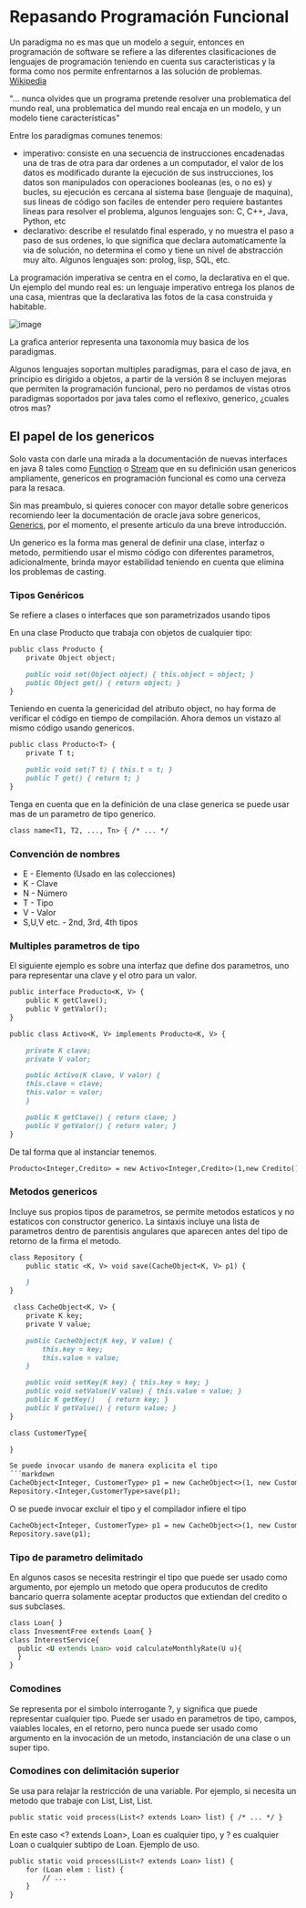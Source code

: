 # Repasando Programación Funcional

Un paradigma no es mas que un modelo a seguir, entonces en programación de software se refiere a las diferentes clasificaciones de lenguajes de programación teniendo en cuenta sus caracteristicas y la forma como nos permite enfrentarnos a las solución de problemas. [Wikipedia](https://es.wikipedia.org/wiki/Paradigma_de_programaci%C3%B3n)

"... nunca olvides que un programa pretende resolver una problematica del mundo real, una problematica del mundo real encaja en un modelo, y un modelo tiene características"

Entre los paradigmas comunes tenemos:

<ul>
  <li>imperativo: consiste en una secuencia de instrucciones encadenadas una de tras de otra para dar ordenes a un computador, el valor de los datos es modificado durante la ejecución de sus instrucciones, los datos son manipulados con operaciones booleanas (es, o no es) y bucles, su ejecución es cercana al sistema base (lenguaje de maquina), sus lineas de código son faciles de entender pero requiere bastantes líneas para resolver el problema, algunos lenguajes son: C, C++, Java, Python, etc</>
  <li>declarativo: describe el resulatdo final esperado, y no muestra el paso a paso de sus ordenes, lo que significa que declara automaticamente la via de solución, no determina el como y tiene un nivel de abstracción muy alto. Algunos lenguajes son: prolog, lisp, SQL, etc.</>
</ul>

La programación imperativa se centra en el como, la declarativa en el que. Un ejemplo del mundo real es: un lenguaje imperativo entrega los planos de una casa, mientras que la declarativa las fotos de la casa construida y habitable.

![image](https://user-images.githubusercontent.com/44678730/141789046-cd6237a7-8389-4889-b2cb-7911d039c15d.png)

La grafica anterior representa una taxonomía muy basica de los paradigmas.

Algunos lenguajes soportan multiples paradigmas, para el caso de java, en principio es dirigido a objetos, a partir de la versión 8 se incluyen mejoras que permiten la programación funcional, pero no perdamos de vistas otros paradigmas soportados por java tales como el reflexivo, generico, ¿cuales otros mas?




## El papel de los genericos
Solo vasta con darle una mirada a la documentación de nuevas interfaces en java 8 tales como [Function](https://docs.oracle.com/javase/8/docs/api/java/util/function/Function.html) o [Stream](https://docs.oracle.com/javase/8/docs/api/java/util/stream/Stream.html) que en su definición usan genericos ampliamente, genericos en programación funcional es como una cerveza para la resaca.

Sin mas preambulo, si quieres conocer con mayor detalle sobre genericos recomiendo leer la documentación de oracle java sobre genericos, [Generics](https://docs.oracle.com/javase/tutorial/java/generics/index.html), por el momento, el presente articulo da una breve introducción.

Un generico es la forma mas general de definir una clase, interfaz o metodo, permitiendo usar el mismo código con diferentes parametros, adicionalmente, brinda mayor estabilidad teniendo en cuenta que elimina los problemas de casting.

### Tipos Genéricos
Se refiere a clases o interfaces que son parametrizados usando tipos

En una clase Producto que trabaja con objetos de cualquier tipo:

```markdown
public class Producto {
    private Object object;

    public void set(Object object) { this.object = object; }
    public Object get() { return object; }
}
```

Teniendo en cuenta la genericidad del atributo object, no hay forma de verificar el código en tiempo de compilación. Ahora demos un vistazo al mismo código usando genericos.

```markdown
public class Producto<T> {
    private T t;

    public void set(T t) { this.t = t; }
    public T get() { return t; }
}
```
Tenga en cuenta que en la definición de una clase generica se puede usar mas de un parametro de tipo generico.

```markdown
class name<T1, T2, ..., Tn> { /* ... */ 
```
### Convención de nombres
<ul>
<li>E - Elemento (Usado en las colecciones)</li>
<li>K - Clave</li>
<li>N - Número</li>
<li>T - Tipo</li>
<li>V - Valor</li>
<li>S,U,V etc. - 2nd, 3rd, 4th tipos</li>
</ul>

### Multiples parametros de tipo
El siguiente ejemplo es sobre una interfaz que define dos parametros, uno para representar una clave y el otro para un valor.

```markdown
public interface Producto<K, V> {
    public K getClave();
    public V getValor();
}

public class Activo<K, V> implements Producto<K, V> {

    private K clave;
    private V valor;

    public Activo(K clave, V valor) {
	this.clave = clave;
	this.valor = valor;
    }

    public K getClave()	{ return clave; }
    public V getValor() { return valor; }
}
```

De tal forma que al instanciar tenemos.
```markdown
Producto<Integer,Credito> = new Activo<Integer,Credito>(1,new Credito());
```
### Metodos genericos
Incluye sus propios tipos de parametros, se permite metodos estaticos y no estaticos con constructor generico. La sintaxis incluye una lista de parametros dentro de parentisis angulares que aparecen antes del tipo de retorno de la firma el metodo.
```markdown
class Repository {
    public static <K, V> void save(CacheObject<K, V> p1) {

    }
}

 class CacheObject<K, V> {
    private K key;
    private V value;

    public CacheObject(K key, V value) {
        this.key = key;
        this.value = value;
    }

    public void setKey(K key) { this.key = key; }
    public void setValue(V value) { this.value = value; }
    public K getKey()   { return key; }
    public V getValue() { return value; }
}

class CustomerType{

}

Se puede invocar usando de manera explicita el tipo
´´´markdown
CacheObject<Integer, CustomerType> p1 = new CacheObject<>(1, new CustomerType());
Repository.<Integer,CustomerType>save(p1);
```
O se puede invocar excluir el tipo y el compilador infiere el tipo
```markdown
CacheObject<Integer, CustomerType> p1 = new CacheObject<>(1, new CustomerType());
Repository.save(p1);
```
### Tipo de parametro delimitado
En algunos casos se necesita restringir el tipo que puede ser usado como argumento, por ejemplo un metodo que opera producutos de credito bancario querra solamente aceptar productos que extiendan del credito o sus subclases.
```markdown
class Loan{ }
class InvesmentFree extends Loan{ }
class InterestService{
  public <U extends Loan> void calculateMonthlyRate(U u){
  }
}
```
### Comodines
Se representa por el simbolo interrogante ?, y significa que puede representar cualquier tipo. Puede ser usado en parametros de tipo, campos, vaiables locales, en el retorno, pero nunca puede ser usado como argumento en la invocación de un metodo, instanciación de una clase o un super tipo.
### Comodines con delimitación superior
Se usa para relajar la restricción de una variable. Por ejemplo, si necesita un metodo que trabaje con List<InvesmentFree>, List<Rotary>, List<BuyWallet>.
```markdown
public static void process(List<? extends Loan> list) { /* ... */ }
```
En este caso <? extends Loan>, Loan es cualquier tipo, y ? es cualquier Loan o cualquier subtipo de Loan. Ejemplo de uso.
```markdown
public static void process(List<? extends Loan> list) {
    for (Loan elem : list) {
        // ...
    }
}
```

